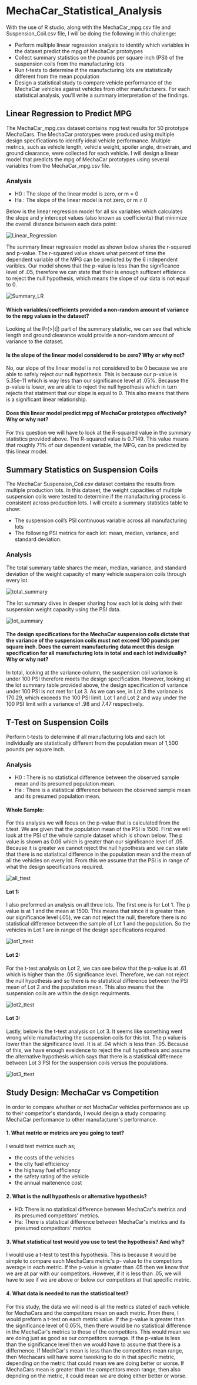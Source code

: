 # MechaCar_Statistical_Analysis
With the use of R studio, along with the MechaCar_mpg.csv file and Suspension_Coil.csv file, I will be doing the following in this challenge:
- Perform multiple linear regression analysis to identify which variables in the dataset predict the mpg of MechaCar prototypes
- Collect summary statistics on the pounds per square inch (PSI) of the suspension coils from the manufacturing lots
- Run t-tests to determine if the manufacturing lots are statistically different from the mean population
- Design a statistical study to compare vehicle performance of the MechaCar vehicles against vehicles from other manufacturers. For each statistical analysis, you’ll write a summary interpretation of the findings.

## Linear Regression to Predict MPG
The MechaCar_mpg.csv dataset contains mpg test results for 50 prototype MechaCars. The MechaCar prototypes were produced using multiple design specifications to identify ideal vehicle performance. Multiple metrics, such as vehicle length, vehicle weight, spoiler angle, drivetrain, and ground clearance, were collected for each vehicle. I will design a linear model that predicts the mpg of MechaCar prototypes using several variables from the MechaCar_mpg.csv file.

### Analysis
- H0 : The slope of the linear model is zero, or m = 0
- Ha : The slope of the linear model is not zero, or m ≠ 0

Below is the linear regression model for all six variables which calculates the slope and y intercept values (also known as coefficients) that minimize the overall distance between each data point: 

![Linear_Regression](https://user-images.githubusercontent.com/105755095/190268481-ccda8f3d-a784-479a-8208-1560aa5e3815.png)

The summary linear regression model as shown below shares the r-squared and p-value. The r-squared value shows what percent of time the dependent variable of the MPG can be predicted by the 6 independent varibles. Our model shows that the p-value is less than the significance level of .05, therefore we can state that their is enough sufficent effidence to reject the null hypothesis, which means the slope of our data is not equal to 0. 

![Summary_LR](https://user-images.githubusercontent.com/105755095/190269545-5f90d42a-9c2f-4c13-ac66-6fbae1a8f9d4.png)

#### Which variables/coefficients provided a non-random amount of variance to the mpg values in the dataset?
Looking at the Pr(>|t|) part of the summary statistic, we can see that vehicle length and ground clearance would provide a non-random amount of variance to the dataset. 

#### Is the slope of the linear model considered to be zero? Why or why not?
No, our slope of the linear model is not considered to be 0 because we are able to safely reject our null hypothesis. This is because our p-value is 5.35e-11 which is way less than our significance level at .05%. Because the p-value is lower, we are able to reject the null hypothesis which in turn rejects that statment that our slope is equal to 0. This also means that there is a significant linear relationship. 

#### Does this linear model predict mpg of MechaCar prototypes effectively? Why or why not?
For this question we will have to look at the R-squared value in the summary statistics provided above. The R-squared value is 0.7149. This value means that roughly 71% of our dependent variable, the MPG, can be predicted by this linear model. 

## Summary Statistics on Suspension Coils
The MechaCar Suspension_Coil.csv dataset contains the results from multiple production lots. In this dataset, the weight capacities of multiple suspension coils were tested to determine if the manufacturing process is consistent across production lots. I will create a summary statistics table to show:
- The suspension coil’s PSI continuous variable across all manufacturing lots
- The following PSI metrics for each lot: mean, median, variance, and standard deviation.

### Analysis
The total summary table shares the mean, median, variance, and standard deviation of the weight capacity of many vehicle suspension coils through every lot.

![total_summary](https://user-images.githubusercontent.com/105755095/190272233-b64f5744-eb22-4c36-b0c4-3b0d00f94526.png)

The lot summary dives in deeper sharing how each lot is doing with their suspension weight capacity using the PSI data. 

![lot_summary](https://user-images.githubusercontent.com/105755095/190272399-cf5cdcb9-f9ff-4fa6-a9a7-a989dcf9505f.png)


#### The design specifications for the MechaCar suspension coils dictate that the variance of the suspension coils must not exceed 100 pounds per square inch. Does the current manufacturing data meet this design specification for all manufacturing lots in total and each lot individually? Why or why not?
In total, looking at the variance column, the suspension coil variance is under 100 PSI therefore meets the design specification. However, looking at the lot summary table provided above, the design specification of variance under 100 PSI is not met for Lot 3. As we can see, in Lot 3 the variance is 170.29, which exceeds the 100 PSI limit. Lot 1 and Lot 2 and way under the 100 PSI limit with a variance of .98 and 7.47 respectively. 

## T-Test on Suspension Coils
Perform t-tests to determine if all manufacturing lots and each lot individually are statistically different from the population mean of 1,500 pounds per square inch.

### Analysis
- H0 : There is no statistical difference between the observed sample mean and its presumed population mean.
- Ha : There is a statistical difference between the observed sample mean and its presumed population mean.

#### Whole Sample:
For this analysis we will focus on the p-value that is calculated from the t.test. We are given that the population mean of the PSI is 1500. First we will look at the PSI of the whole sample dataset which is shown below. The p value is shown as 0.06 which is greater than our significance level of .05. Because it is greater we cannot reject the null hypothesis and we can state that there is no statistical difference in the population mean and the mean of all the vehicles on every lot. From this we assume that the PSI is in range of what the design specifications required.   

![all_ttest](https://user-images.githubusercontent.com/105755095/190275302-df2c23c5-64f1-43ee-9137-89241b37ed6b.png)

#### Lot 1:
I also preformed an analysis on all three lots. The first one is for Lot 1. The p value is at 1 and the mean at 1500. This means that since it is greater than our significance level (.05), we can not reject the null, therefore there is no statistical difference between the sample of Lot 1 and the population. So the vehicles in Lot 1 are in range of the design specifications required. 

![lot1_ttest](https://user-images.githubusercontent.com/105755095/190275724-c7ed9c89-2c86-4409-9b6d-16b8b9e657c6.png)

#### Lot 2:
For the t-test analysis on Lot 2, we can see below that the p-value is at .61 which is higher than the .05 significance level. Therefore, we can not reject the null hypothesis and so there is no statistical difference between the PSI mean of Lot 2 and the population mean. This also means that the suspension coils are within the design requirments. 

![lot2_ttest](https://user-images.githubusercontent.com/105755095/190275965-699d09cb-cae2-4f07-ad38-f3ede79362a0.png)

#### Lot 3:
Lastly, below is the t-test analysis on Lot 3. It seems like something went wrong while manufacturing the suspension coils for this lot. The p value is lower than the significance level. It is at .04 which is less than .05. Because of this, we have enough eveidence to reject the null hypothesis and assume the alternative hypothesis which says that there is a statistical differnece between Lot 3 PSI for the suspension coils versus the populations. 

![lot3_ttest](https://user-images.githubusercontent.com/105755095/190276264-5ec67ac9-8efd-40ff-931a-042694472968.png)

## Study Design: MechaCar vs Competition
In order to compare whether or not MechaCar vehicles performance are up to their competitor's standards, I would design a study comparing MechaCar performance to other manufacturer's performance. 

#### 1. What metric or metrics are you going to test?
I would test metrics such as;
- the costs of the vehicles
- the city fuel efficiency
- the highway fuel efficiency
- the safety rating of the vehicle
- the annual maitenence cost

#### 2. What is the null hypothesis or alternative hypothesis?
- H0: There is no statistical difference between MechaCar's metrics and its presumed competitors' metrics.
- Ha: There is statistical difference between MechaCar's metrics and its presumed competitors' metrics

#### 3. What statistical test would you use to test the hypothesis? And why?
I would use a t-test to test this hypothesis. This is because it would be simple to compare each MechaCars metric's p- value to the competitors average in each metric. If the p-value is greater than .05 then we know that we are at par with our competitors. However, if it is less than .05, we will have to see if we are above or below our competitors at that specific metric.   

#### 4. What data is needed to run the statistical test?
For this study, the data we will need is all the metrics stated of each vehicle for MechaCars and the competitors mean on each metric. From there, I would preform a t-test on each metric value. If the p-value is greater than the significance level of 0.05%, then there would be no statistical difference in the MechaCar's metrics to those of the competitors. This would mean we are doing just as good as our competitors average. If the p-value is less than the significance level then we would have to assume that there is a differnence.  If MechCar's mean is less than the competitors mean range, then Mechacars will have some tweeking to do in that specific metric, depending on the metric that could mean we are doing better or worse. If MechaCars mean is greater than the competitors mean range, then also depnding on the metric, it could mean we are doing either better or worse. 
